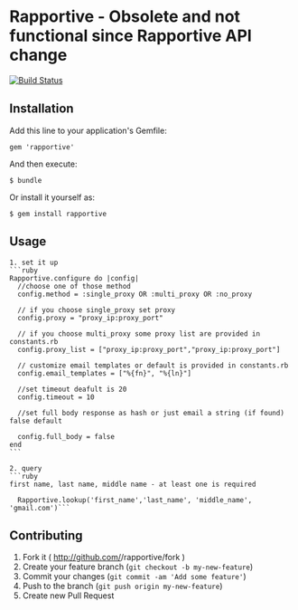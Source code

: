 # Rapportive - Obsolete and not functional since Rapportive API change

[![Build Status](https://travis-ci.org/kjakub/rapportive.png?branch=master)](https://travis-ci.org/kjakub/rapportive)

## Installation

Add this line to your application's Gemfile:

    gem 'rapportive'

And then execute:

    $ bundle

Or install it yourself as:

    $ gem install rapportive

## Usage

    1. set it up
    ```ruby
    Rapportive.configure do |config|
      //choose one of those method
      config.method = :single_proxy OR :multi_proxy OR :no_proxy

      // if you choose single_proxy set proxy
      config.proxy = "proxy_ip:proxy_port" 

      // if you choose multi_proxy some proxy list are provided in constants.rb
      config.proxy_list = ["proxy_ip:proxy_port","proxy_ip:proxy_port"]
      
      // customize email templates or default is provided in constants.rb
      config.email_templates = ["%{fn}", "%{ln}"]

      //set timeout deafult is 20
      config.timeout = 10

      //set full body response as hash or just email a string (if found) false default

      config.full_body = false
    end
    ```

    2. query
    ```ruby
    first name, last name, middle name - at least one is required

      Rapportive.lookup('first_name','last_name', 'middle_name', 'gmail.com')```

## Contributing

1. Fork it ( http://github.com/<my-github-username>/rapportive/fork )
2. Create your feature branch (`git checkout -b my-new-feature`)
3. Commit your changes (`git commit -am 'Add some feature'`)
4. Push to the branch (`git push origin my-new-feature`)
5. Create new Pull Request

